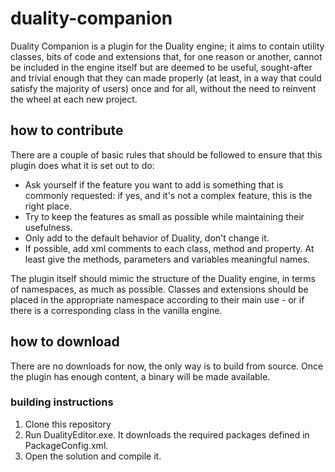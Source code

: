 # duality-companion
Duality Companion is a plugin for the Duality engine; it aims to contain utility classes, bits of code and extensions that, for one reason or another, cannot be included in the engine itself but are deemed to be useful, sought-after and trivial enough that they can made properly (at least, in a way that could satisfy the majority of users) once and for all, without the need to reinvent the wheel at each new project.

## how to contribute
There are a couple of basic rules that should be followed to ensure that this plugin does what it is set out to do:
* Ask yourself if the feature you want to add is something that is commonly requested: if yes, and it's not a complex feature, this is the right place.
* Try to keep the features as small as possible while maintaining their usefulness.
* Only add to the default behavior of Duality, don't change it.
* If possible, add xml comments to each class, method and property. At least give the methods, parameters and variables meaningful names.

The plugin itself should mimic the structure of the Duality engine, in terms of namespaces, as much as possible. Classes and extensions should be placed in the appropriate namespace according to their main use - or if there is a corresponding class in the vanilla engine.

## how to download
There are no downloads for now, the only way is to build from source.
Once the plugin has enough content, a binary will be made available.

### building instructions
1. Clone this repository
2. Run DualityEditor.exe. It downloads the required packages defined in PackageConfig.xml.
3. Open the solution and compile it.
